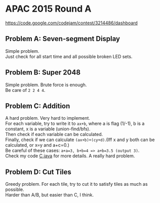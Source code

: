# APAC 2015 Round A
https://code.google.com/codejam/contest/3214486/dashboard

## Problem A: Seven-segment Display

Simple problem.  
Just check for all start time and all possible broken LED sets.

## Problem B: Super 2048

Simple problem. Brute force is enough.  
Be care of `2 2 4 4`.
 
## Problem C: Addition

A hard problem. Very hard to implement.  
For each variable, try to write it to `ax+b`, where a is flag (1/-1), b is a constant,
x is a variable (union-find/bfs).  
Then check if each variable can be calculated.  
Finally, check if we can calculate `(ax+b)+(cy+d)`.(Iff x and y both can be calculated, or x=y and a+c=0.)  
Be careful of these cases:
`a+a=3, b+b=4 => a+b=3.5 (output 3)`.  
Check my code [C.java](C.java) for more details. A really hard problem.

## Problem D: Cut Tiles

Greedy problem. For each tile, try to cut it to satisfy tiles as much as possible.  
Harder than A/B, but easier than C, I think.

